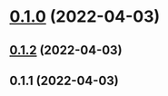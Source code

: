 # [0.1.0](https://github.com/buleice/react-cli/compare/v0.1.2...v0.1.0) (2022-04-03)



## [0.1.2](https://github.com/buleice/react-cli/compare/v0.1.1...v0.1.2) (2022-04-03)



## 0.1.1 (2022-04-03)



